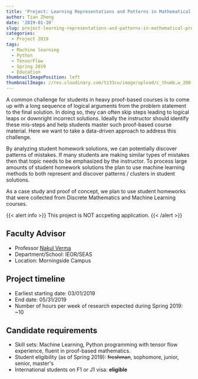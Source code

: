 ```yaml
---
title: 'Project: Learning Representations and Patterns in Mathematical Proofs '
author: Tian Zheng
date: '2019-01-10'
slug: project-learning-representations-and-patterns-in-mathematical-proofs
categories:
  - Project 2019
tags:
  - Machine learning
  - Python
  - TensorFlow
  - Spring 2019
  - Education
thumbnailImagePosition: left
thumbnailImage: //res.cloudinary.com/tz33cu/image/upload/c_thumb,w_200,g_face/v1547179855/DSI-scholars/1_PzWFzIp-lVCCMv96aWWqcA_lapulp.jpg
---
```

A common challenge for students in heavy proof-based courses is to come up with a long sequence of logical arguments from the problem statement to the final solution. In doing so, they can often skip steps leading to logical leaps or downright incorrect solutions. Ideally the instructor should identify these mis-steps and help students master such proof-based course material. Here we want to take a data-driven approach to address this challenge. 

<!--more-->
By analyzing student homework solutions, we can potentially discover patterns of mistakes. If many students are making similar types of mistakes then that topic needs to be emphasized by the instructor. To process large amounts of student homework solutions the plan to use machine learning methods to both represent and discover patterns / clusters in student solutions.

As a case study and proof of concept, we plan to use student homeworks that were collected from Discrete Mathematics and Machine Learning courses. 

{{< alert info >}}
This project is NOT accpeting application. 
{{< /alert >}}

## Faculty Advisor
+ Professor [Nakul Verma](http://www.cs.columbia.edu/~verma/)
+ Department/School: IEOR/SEAS
+ Location: Morningside Campus

## Project timeline
+ Earliest starting date: 03/01/2019
+ End date: 05/31/2019
+ Number of hours per week of research expected during Spring 2019: ~10

## Candidate requirements
+ Skill sets: Machine Learning, Python programming with tensor flow experience, fluent in proof-based mathematics.  
+ Student eligibility  (as of Spring 2019): ~~freshman~~, sophomore, junior, senior, master's
+ International students on F1 or J1 visa: **eligible**